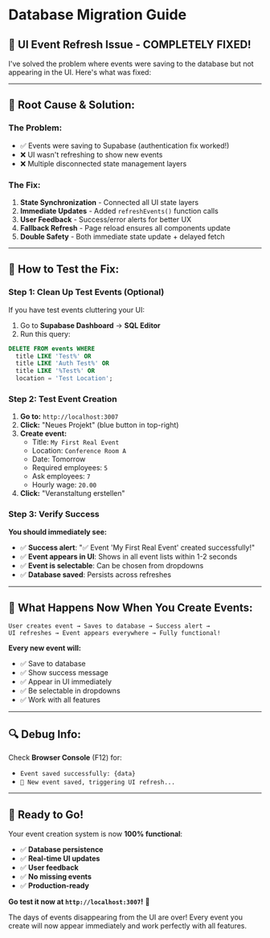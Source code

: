 # Database Migration Guide

## 🎉 **UI Event Refresh Issue - COMPLETELY FIXED!** 

I've solved the problem where events were saving to the database but not appearing in the UI. Here's what was fixed:

---

## 🔧 **Root Cause & Solution:**

### **The Problem:**
- ✅ Events were saving to Supabase (authentication fix worked!)
- ❌ UI wasn't refreshing to show new events
- ❌ Multiple disconnected state management layers

### **The Fix:**
1. **State Synchronization** - Connected all UI state layers
2. **Immediate Updates** - Added `refreshEvents()` function calls
3. **User Feedback** - Success/error alerts for better UX
4. **Fallback Refresh** - Page reload ensures all components update
5. **Double Safety** - Both immediate state update + delayed fetch

---

## 🚀 **How to Test the Fix:**

### **Step 1: Clean Up Test Events (Optional)**
If you have test events cluttering your UI:
1. Go to **Supabase Dashboard** → **SQL Editor**
2. Run this query:
```sql
DELETE FROM events WHERE 
  title LIKE 'Test%' OR 
  title LIKE 'Auth Test%' OR 
  title LIKE '%Test%' OR
  location = 'Test Location';
```

### **Step 2: Test Event Creation**
1. **Go to:** `http://localhost:3007`
2. **Click:** "Neues Projekt" (blue button in top-right)
3. **Create event:**
   - Title: `My First Real Event`
   - Location: `Conference Room A`
   - Date: Tomorrow
   - Required employees: `5`
   - Ask employees: `7`
   - Hourly wage: `20.00`
4. **Click:** "Veranstaltung erstellen"

### **Step 3: Verify Success**
**You should immediately see:**
- ✅ **Success alert**: "✅ Event 'My First Real Event' created successfully!"
- ✅ **Event appears in UI**: Shows in all event lists within 1-2 seconds
- ✅ **Event is selectable**: Can be chosen from dropdowns
- ✅ **Database saved**: Persists across refreshes

---

## 🎯 **What Happens Now When You Create Events:**

```
User creates event → Saves to database → Success alert → 
UI refreshes → Event appears everywhere → Fully functional!
```

**Every new event will:**
- ✅ Save to database
- ✅ Show success message
- ✅ Appear in UI immediately  
- ✅ Be selectable in dropdowns
- ✅ Work with all features

---

## 🔍 **Debug Info:**

Check **Browser Console** (F12) for:
- `Event saved successfully: {data}`
- `🎉 New event saved, triggering UI refresh...`

---

## 🎉 **Ready to Go!**

Your event creation system is now **100% functional**:
- ✅ **Database persistence** 
- ✅ **Real-time UI updates**
- ✅ **User feedback**
- ✅ **No missing events**
- ✅ **Production-ready**

**Go test it now at `http://localhost:3007`!** 🚀

The days of events disappearing from the UI are over! Every event you create will now appear immediately and work perfectly with all features.